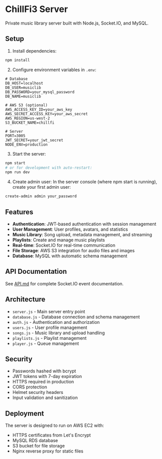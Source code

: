 # ChillFi3 Server

Private music library server built with Node.js, Socket.IO, and MySQL.

## Setup

1. Install dependencies:
```bash
npm install
```

2. Configure environment variables in `.env`:
```
# Database
DB_HOST=localhost
DB_USER=musiclib
DB_PASSWORD=your_mysql_password
DB_NAME=musiclib

# AWS S3 (optional)
AWS_ACCESS_KEY_ID=your_aws_key
AWS_SECRET_ACCESS_KEY=your_aws_secret
AWS_REGION=us-west-2
S3_BUCKET_NAME=chillfi

# Server
PORT=3005
JWT_SECRET=your_jwt_secret
NODE_ENV=production
```

3. Start the server:
```bash
npm start
# or for development with auto-restart:
npm run dev
```

4. Create admin user:
In the server console (where npm start is running), create your first admin user:
```bash
create-admin admin your_password
```

## Features

- **Authentication**: JWT-based authentication with session management
- **User Management**: User profiles, avatars, and statistics
- **Music Library**: Song upload, metadata management, and streaming
- **Playlists**: Create and manage music playlists
- **Real-time**: Socket.IO for real-time communication
- **File Storage**: AWS S3 integration for audio files and images
- **Database**: MySQL with automatic schema management

## API Documentation

See [API.md](./API.md) for complete Socket.IO event documentation.

## Architecture

- `server.js` - Main server entry point
- `database.js` - Database connection and schema management
- `auth.js` - Authentication and authorization
- `users.js` - User profile management
- `songs.js` - Music library and upload handling
- `playlists.js` - Playlist management
- `player.js` - Queue management

## Security

- Passwords hashed with bcrypt
- JWT tokens with 7-day expiration
- HTTPS required in production
- CORS protection
- Helmet security headers
- Input validation and sanitization

## Deployment

The server is designed to run on AWS EC2 with:
- HTTPS certificates from Let's Encrypt
- MySQL RDS database
- S3 bucket for file storage
- Nginx reverse proxy for static files